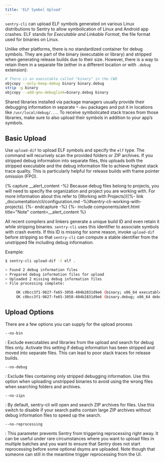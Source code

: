 ```yaml
---
title: 'ELF Symbol Upload'
---
```


`sentry-cli` can upload ELF symbols generated on various Linux distributions to
Sentry to allow symbolication of Linux and Android app crashes. ELF stands for
_Executable and Linkable Format_, the file format used for binaries on Linux.

Unlike other platforms, there is no standardized container for debug symbols.
They are part of the binary (executable or library) and stripped when generating
release builds due to their size. However, there is a way to retain them in a
separate file (either in a different location or with `.debug` extension):

```bash
# There is an executable called "binary" in the CWD
objcopy --only-keep-debug binary binary.debug
strip -g binary
objcopy --add-gnu-debuglink=binary.debug binary
```

Shared libraries installed via package managers usually provide their debugging
information in separate `*-dev` packages and put it in locations like
`/usr/local/debug/...`. To receive symbolicated stack traces from those
libraries, make sure to also upload their symbols in addition to your app’s
symbols.

## Basic Upload

Use `upload-dif` to upload ELF symbols and specify the `elf` type. The command
will recurively scan the provided folders or ZIP archives. If you stripped debug
information into separate files, this uploads both the stripped executable and
the debug information file to achieve highest stack trace quality. This is
particularly helpful for release builds with frame pointer omission (FPO).

{% capture __alert_content -%}
Because debug files belong to projects, you will need to specify the organization and project you are working with. For more information about this refer to [Working with Projects]({%- link _documentation/cli/configuration.md -%}#sentry-cli-working-with-projects).
{%- endcapture -%}
{%- include components/alert.html
  title="Note"
  content=__alert_content
%}

All recent compilers and linkers generate a unique build ID and even retain it
while stripping binaries. `sentry-cli` uses this identifier to associate symbols
with crash events. If this ID is missing for some reason, invoke `upload-dif`
before stripping so that `sentry-cli` can compute a stable identifier from the
unstripped file including debug information.

Example:

```bash
$ sentry-cli upload-dif -t elf .

> Found 2 debug information files
> Prepared debug information files for upload
> Uploaded 2 missing debug information files
> File processing complete:

     OK c0bcc3f1-9827-fe65-3058-404b2831d9e6 (binary; x86_64 executable)
     OK c0bcc3f1-9827-fe65-3058-404b2831d9e6 (binary.debug; x86_64 debug companion)
```

## Upload Options

There are a few options you can supply for the upload process

`--no-bin`

: Exclude executables and libraries from the upload and search for debug files
  only. Activate this setting if debug information has been stripped and moved
  into separate files. This can lead to poor stack traces for release builds.

`--no-debug`

: Exclude files containing only stripped debugging information. Use this option
  when uploading unstripped binaries to avoid using the wrong files when
  searching folders and archives.

`--no-zips`

: By default, sentry-cli will open and search ZIP archives for files. Use this
  switch to disable if your search paths contain large ZIP archives without
  debug information files to speed up the search.

`--no-reprocessing`

: This parameter prevents Sentry from triggering reprocessing right away. It can
  be useful under rare circumstances where you want to upload files in multiple
  batches and you want to ensure that Sentry does not start reprocessing before
  some optional dsyms are uploaded. Note though that someone can still in the
  meantime trigger reprocessing from the UI.
